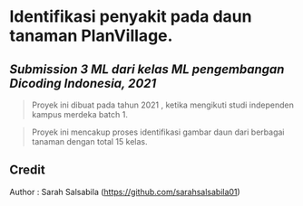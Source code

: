 # Identifikasi penyakit pada daun tanaman PlanVillage.
## _Submission 3 ML dari kelas ML pengembangan Dicoding Indonesia, 2021_

> Proyek ini dibuat pada tahun 2021 , ketika mengikuti studi independen kampus merdeka batch 1.

> Proyek ini mencakup proses identifikasi gambar daun dari berbagai tanaman dengan total 15 kelas.


## Credit
Author : Sarah Salsabila (https://github.com/sarahsalsabila01)